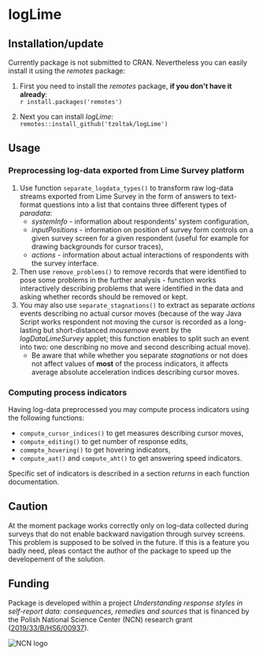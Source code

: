 # logLime

## Installation/update

Currently package is not submitted to CRAN. Nevertheless you can easily install it using the *remotes* package:

1.  First you need to install the *remotes* package, **if you don't have it already**:  
    `r install.packages('remotes')`

2.  Next you can install *logLime*: `remotes::install_github('tzoltak/logLime')`

## Usage

### Preprocessing log-data exported from Lime Survey platform

1.  Use function `separate_logdata_types()` to transform raw log-data streams exported from Lime Survey in the form of answers to text-format questions into a list that contains three different types of *paradata*:
    -   *systemInfo* - information about respondents' system configuration,
    -   *inputPositions* - information on position of survey form controls on a given survey screen for a given respondent (useful for example for drawing backgrounds for cursor traces),
    -   *actions* - information about actual interactions of respondents with the survey interface.
2.  Then use `remove_problems()` to remove records that were identified to pose some problems in the further analysis - function works interactively describing problems that were identified in the data and asking whether records should be removed or kept.
3.  You may also use `separate_stagnations()` to extract as separate *actions* events describing no actual cursor moves (because of the way Java Script works respondent not moving the cursor is recorded as a long-lasting but short-distanced *mousemove* event by the *logDataLimeSurvey* applet; this function enables to split such an event into two: one describing no move and second describing actual move).
    -   Be aware that while whether you separate *stagnations* or not does not affect values of **most** of the process indicators, it affects average absolute acceleration indices describing cursor moves.

### Computing process indicators

Having log-data preprocessed you may compute process indicators using the following functions:

-   `compute_cursor_indices()` to get measures describing cursor moves,
-   `compute_editing()` to get number of response edits,
-   `commpte_hovering()` to get hovering indicators,
-   `compute_aat()` and `compute_aht()` to get answering speed indicators.

Specific set of indicators is described in a section *returns* in each function documentation.

## Caution

At the moment package works correctly only on log-data collected during surveys that do not enable backward navigation through survey screens. This problem is supposed to be solved in the future. If this is a feature you badly need, pleas contact the author of the package to speed up the developement of the solution.

## Funding

Package is developed within a project *Understanding response styles in self-report data: consequences, remedies and sources* that is financed by the Polish National Science Center (NCN) research grant ([2019/33/B/HS6/00937](https://projekty.ncn.gov.pl/index.php?projekt_id=446393)).

![NCN logo](https://rstyles.ifispan.edu.pl/wp-content/uploads/2021/01/xlogo-ncn-en-768x67.png.pagespeed.ic.prFVuamzNv.webp)

